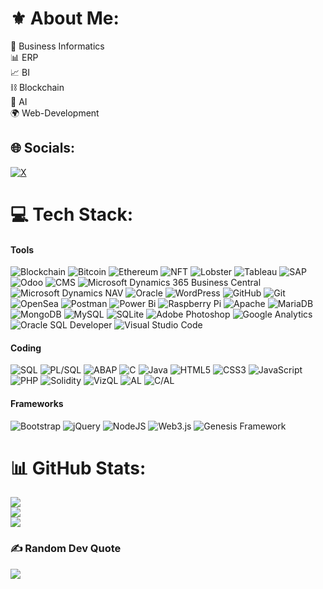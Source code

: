 # ⚜️ About Me:
💼 Business Informatics<br>📊 ERP<br>📈 BI<br>⛓️ Blockchain<br>🤖 AI<br>🌍 Web-Development


## 🌐 Socials:
[![X](https://img.shields.io/badge/X-black.svg?logo=X&logoColor=white)](https://x.com/aramdotdev) 

# 💻 Tech Stack:
#### Tools
![Blockchain](https://img.shields.io/badge/Blockchain-%23000000.svg?style=flat&logo=ethereum&logoColor=white) ![Bitcoin](https://img.shields.io/badge/Bitcoin-%23FFD700.svg?style=flat&logo=bitcoin&logoColor=black) ![Ethereum](https://img.shields.io/badge/Ethereum-%23497493.svg?style=flat&logo=ethereum&logoColor=white) ![NFT](https://img.shields.io/badge/NFT-%2300C7E1.svg?style=flat&logo=ethereum&logoColor=white) ![Lobster](https://img.shields.io/badge/Lobster-%2300B140.svg?style=flat&logo=dog&logoColor=white) ![Tableau](https://img.shields.io/badge/Tableau-%23E97627.svg?style=flat&logo=tableau&logoColor=white) ![SAP](https://img.shields.io/badge/SAP-%23000000.svg?style=flat&logo=sap&logoColor=white) ![Odoo](https://img.shields.io/badge/Odoo-%233B6A26.svg?style=flat&logo=odoo&logoColor=white) ![CMS](https://img.shields.io/badge/Content%20Management%20System-%23768BFF.svg?style=flat&logo=wordpress&logoColor=white) ![Microsoft Dynamics 365 Business Central](https://img.shields.io/badge/Microsoft%20Dynamics%20365%20Business%20Central-%2300b7c3.svg?style=flat&logo=microsoft&logoColor=white) ![Microsoft Dynamics NAV](https://img.shields.io/badge/Microsoft%20Dynamics%20NAV-%23002050.svg?style=flat&logo=microsoft&logoColor=white) ![Oracle](https://img.shields.io/badge/Oracle-F80000?style=flat&logo=oracle&logoColor=white) ![WordPress](https://img.shields.io/badge/WordPress-%23117AC9.svg?style=flat&logo=WordPress&logoColor=white) ![GitHub](https://img.shields.io/badge/GitHub-%23121011.svg?style=flat&logo=github&logoColor=white) ![Git](https://img.shields.io/badge/GIT-%23F05033.svg?style=flat&logo=git&logoColor=white) ![OpenSea](https://img.shields.io/badge/OpenSea-%232081E2.svg?style=flat&logo=opensea&logoColor=white) ![Postman](https://img.shields.io/badge/Postman-FF6C37?style=flat&logo=postman&logoColor=white) ![Power Bi](https://img.shields.io/badge/Power_BI-F2C811?style=flat&logo=powerbi&logoColor=black) ![Raspberry Pi](https://img.shields.io/badge/-RaspberryPi-C51A4A?style=flat&logo=Raspberry-Pi) ![Apache](https://img.shields.io/badge/Apache-%23D42029.svg?style=flat&logo=apache&logoColor=white) ![MariaDB](https://img.shields.io/badge/MariaDB-003545?style=flat&logo=mariadb&logoColor=white) ![MongoDB](https://img.shields.io/badge/MongoDB-%234ea94b.svg?style=flat&logo=mongodb&logoColor=white) ![MySQL](https://img.shields.io/badge/MySQL-4479A1.svg?style=flat&logo=mysql&logoColor=white) ![SQLite](https://img.shields.io/badge/SQLite-%2307405e.svg?style=flat&logo=sqlite&logoColor=white) ![Adobe Photoshop](https://img.shields.io/badge/Adobe%20Photoshop-%2331A8FF.svg?style=flat&logo=adobe%20photoshop&logoColor=white) ![Google Analytics](https://img.shields.io/badge/Google%20Analytics-%23FCA121.svg?style=flat&logo=google-analytics&logoColor=white) ![Oracle SQL Developer](https://img.shields.io/badge/Oracle%20SQL%20Developer-F80000.svg?style=flat&logo=oracle&logoColor=white) ![Visual Studio Code](https://img.shields.io/badge/Visual%20Studio%20Code-%23007ACC.svg?style=flat&logo=visual-studio-code&logoColor=white)
#### Coding
![SQL](https://img.shields.io/badge/SQL-%234F5B93.svg?style=flat&logo=sql&logoColor=white) ![PL/SQL](https://img.shields.io/badge/PL/SQL-%23F80000.svg?style=flat&logo=oracle&logoColor=white) ![ABAP](https://img.shields.io/badge/ABAP-%23C45E5E.svg?style=flat&logo=sap&logoColor=white) ![C](https://img.shields.io/badge/C-%2300599C.svg?style=flat&logo=c&logoColor=white) ![Java](https://img.shields.io/badge/JAVA-%23ED8B00.svg?style=flat&logo=openjdk&logoColor=white) ![HTML5](https://img.shields.io/badge/HTML5-%23E34F26.svg?style=flat&logo=html5&logoColor=white) ![CSS3](https://img.shields.io/badge/CSS3-%231572B6.svg?style=flat&logo=css3&logoColor=white) ![JavaScript](https://img.shields.io/badge/JavaScript-%23323330.svg?style=flat&logo=javascript&logoColor=%23F7DF1E) ![PHP](https://img.shields.io/badge/PHP-%23777BB4.svg?style=flat&logo=php&logoColor=white) ![Solidity](https://img.shields.io/badge/Solidity-%23363636.svg?style=flat&logo=solidity&logoColor=white) ![VizQL](https://img.shields.io/badge/VizQL-%23E97627.svg?style=flat&logo=tableau&logoColor=white) ![AL](https://img.shields.io/badge/AL-%2300b7c3.svg?style=flat&logo=visualstudio&logoColor=white) ![C/AL](https://img.shields.io/badge/C%2FAL-%2300b7c3.svg?style=flat&logo=visualstudio&logoColor=white)

#### Frameworks
![Bootstrap](https://img.shields.io/badge/Bootstrap-%238511FA.svg?style=flat&logo=Bootstrap&logoColor=white) ![jQuery](https://img.shields.io/badge/JQuery-%230769AD.svg?style=flat&logo=JQuery&logoColor=white) ![NodeJS](https://img.shields.io/badge/Node.js-6DA55F?style=flat&logo=Node.js&logoColor=white) ![Web3.js](https://img.shields.io/badge/Web3.js-F16822?style=flat&logo=Web3.js&logoColor=white) ![Genesis Framework](https://img.shields.io/badge/Genesis%20Framework-%233A3A3A.svg?style=flat&logo=wordpress&logoColor=white)

# 📊 GitHub Stats:
![](https://github-readme-stats.vercel.app/api?username=aramdotdev&theme=default&hide_border=false&include_all_commits=false&count_private=false)<br/>
![](https://github-readme-streak-stats.herokuapp.com/?user=aramdotdev&theme=default&hide_border=false)<br/>
![](https://github-readme-stats.vercel.app/api/top-langs/?username=aramdotdev&theme=default&hide_border=false&include_all_commits=false&count_private=false&layout=compact)

### ✍️ Random Dev Quote
![](https://quotes-github-readme.vercel.app/api?type=horizontal&theme=dark&random=1)


